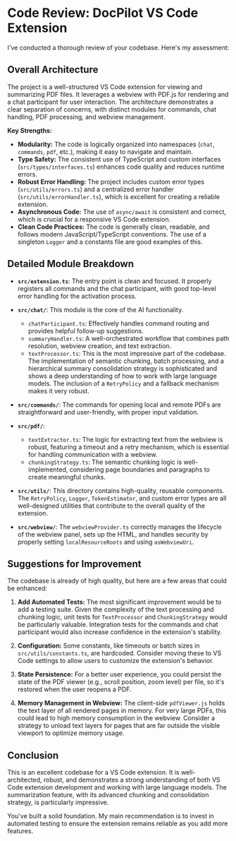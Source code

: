 # Code Review: DocPilot VS Code Extension

I've conducted a thorough review of your codebase. Here's my assessment:

## Overall Architecture

The project is a well-structured VS Code extension for viewing and summarizing PDF files. It leverages a webview with PDF.js for rendering and a chat participant for user interaction. The architecture demonstrates a clear separation of concerns, with distinct modules for commands, chat handling, PDF processing, and webview management.

**Key Strengths:**

* **Modularity:** The code is logically organized into namespaces (`chat`, `commands`, `pdf`, etc.), making it easy to navigate and maintain.
* **Type Safety:** The consistent use of TypeScript and custom interfaces (`src/types/interfaces.ts`) enhances code quality and reduces runtime errors.
* **Robust Error Handling:** The project includes custom error types (`src/utils/errors.ts`) and a centralized error handler (`src/utils/errorHandler.ts`), which is excellent for creating a reliable extension.
* **Asynchronous Code:** The use of `async/await` is consistent and correct, which is crucial for a responsive VS Code extension.
* **Clean Code Practices:** The code is generally clean, readable, and follows modern JavaScript/TypeScript conventions. The use of a singleton `Logger` and a constants file are good examples of this.

## Detailed Module Breakdown

* **`src/extension.ts`**: The entry point is clean and focused. It properly registers all commands and the chat participant, with good top-level error handling for the activation process.

* **`src/chat/`**: This module is the core of the AI functionality.
  * `chatParticipant.ts`: Effectively handles command routing and provides helpful follow-up suggestions.
  * `summaryHandler.ts`: A well-orchestrated workflow that combines path resolution, webview creation, and text extraction.
  * `textProcessor.ts`: This is the most impressive part of the codebase. The implementation of semantic chunking, batch processing, and a hierarchical summary consolidation strategy is sophisticated and shows a deep understanding of how to work with large language models. The inclusion of a `RetryPolicy` and a fallback mechanism makes it very robust.

* **`src/commands/`**: The commands for opening local and remote PDFs are straightforward and user-friendly, with proper input validation.

* **`src/pdf/`**:
  * `textExtractor.ts`: The logic for extracting text from the webview is robust, featuring a timeout and a retry mechanism, which is essential for handling communication with a webview.
  * `chunkingStrategy.ts`: The semantic chunking logic is well-implemented, considering page boundaries and paragraphs to create meaningful chunks.

* **`src/utils/`**: This directory contains high-quality, reusable components. The `RetryPolicy`, `Logger`, `TokenEstimator`, and custom error types are all well-designed utilities that contribute to the overall quality of the extension.

* **`src/webview/`**: The `webviewProvider.ts` correctly manages the lifecycle of the webview panel, sets up the HTML, and handles security by properly setting `localResourceRoots` and using `asWebviewUri`.

## Suggestions for Improvement

The codebase is already of high quality, but here are a few areas that could be enhanced:

1. **Add Automated Tests:** The most significant improvement would be to add a testing suite. Given the complexity of the text processing and chunking logic, unit tests for `TextProcessor` and `ChunkingStrategy` would be particularly valuable. Integration tests for the commands and chat participant would also increase confidence in the extension's stability.

2. **Configuration:** Some constants, like timeouts or batch sizes in `src/utils/constants.ts`, are hardcoded. Consider moving these to VS Code settings to allow users to customize the extension's behavior.

3. **State Persistence:** For a better user experience, you could persist the state of the PDF viewer (e.g., scroll position, zoom level) per file, so it's restored when the user reopens a PDF.

4. **Memory Management in Webview:** The client-side `pdfViewer.js` holds the text layer of all rendered pages in memory. For very large PDFs, this could lead to high memory consumption in the webview. Consider a strategy to unload text layers for pages that are far outside the visible viewport to optimize memory usage.

## Conclusion

This is an excellent codebase for a VS Code extension. It is well-architected, robust, and demonstrates a strong understanding of both VS Code extension development and working with large language models. The summarization feature, with its advanced chunking and consolidation strategy, is particularly impressive.

You've built a solid foundation. My main recommendation is to invest in automated testing to ensure the extension remains reliable as you add more features.
